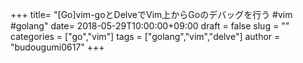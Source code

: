 +++
title= "[Go]vim-goとDelveでVim上からGoのデバッグを行う #vim #golang"
date= 2018-05-29T10:00:00+09:00
draft = false
slug = ""
categories = ["go","vim"]
tags = ["golang","vim","delve"]
author = "budougumi0617"
+++
